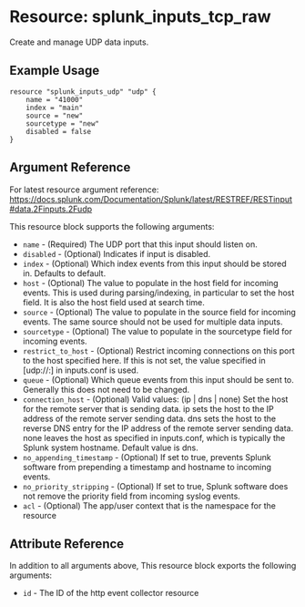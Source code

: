 # Resource: splunk_inputs_tcp_raw
Create and manage UDP data inputs.

## Example Usage
```
resource "splunk_inputs_udp" "udp" {
    name = "41000"
    index = "main"
    source = "new"
    sourcetype = "new"
    disabled = false
}
```

## Argument Reference
For latest resource argument reference: https://docs.splunk.com/Documentation/Splunk/latest/RESTREF/RESTinput#data.2Finputs.2Fudp

This resource block supports the following arguments:
* `name` - (Required) The UDP port that this input should listen on.
* `disabled` - (Optional) Indicates if input is disabled.
* `index` - (Optional) Which index events from this input should be stored in. Defaults to default.
* `host` - (Optional) The value to populate in the host field for incoming events. This is used during parsing/indexing, in particular to set the host field. It is also the host field used at search time.
* `source` - (Optional) The value to populate in the source field for incoming events. The same source should not be used for multiple data inputs.
* `sourcetype` - (Optional) The value to populate in the sourcetype field for incoming events.
* `restrict_to_host` - (Optional) Restrict incoming connections on this port to the host specified here.
                                  If this is not set, the value specified in [udp://<remote server>:<port>] in inputs.conf is used.
* `queue` - (Optional) Which queue events from this input should be sent to. Generally this does not need to be changed.
* `connection_host` - (Optional) Valid values: (ip | dns | none)
                                 Set the host for the remote server that is sending data.
                                 ip sets the host to the IP address of the remote server sending data.
                                 dns sets the host to the reverse DNS entry for the IP address of the remote server sending data.
                                 none leaves the host as specified in inputs.conf, which is typically the Splunk system hostname.
                                 Default value is dns.
* `no_appending_timestamp` - (Optional) If set to true, prevents Splunk software from prepending a timestamp and hostname to incoming events.
* `no_priority_stripping` - (Optional) If set to true, Splunk software does not remove the priority field from incoming syslog events.
* `acl` - (Optional) The app/user context that is the namespace for the resource

## Attribute Reference
In addition to all arguments above, This resource block exports the following arguments:

* `id` - The ID of the http event collector resource
